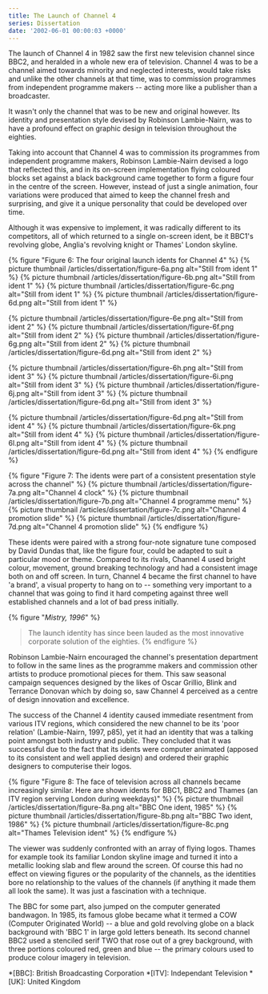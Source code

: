 ```yaml
---
title: The Launch of Channel 4
series: Dissertation
date: '2002-06-01 00:00:03 +0000'
---
```

The launch of Channel 4 in 1982 saw the first new television channel since BBC2, and heralded in a whole new era of television. Channel 4 was to be a channel aimed towards minority and neglected interests, would take risks and unlike the other channels at that time, was to commission programmes from independent programme makers -- acting more like a publisher than a broadcaster.

It wasn't only the channel that was to be new and original however. Its identity and presentation style devised by Robinson Lambie-Nairn, was to have a profound effect on graphic design in television throughout the eighties.

Taking into account that Channel 4 was to commission its programmes from independent programme makers, Robinson Lambie-Nairn devised a logo that reflected this, and in its on-screen implementation flying coloured blocks set against a black background came together to form a figure four in the centre of the screen. However, instead of just a single animation, four variations were produced that aimed to keep the channel fresh and surprising, and give it a unique personality that could be developed over time.

Although it was expensive to implement, it was radically different to its competitors, all of which returned to a single on-screen ident, be it BBC1's revolving globe, Anglia's revolving knight or Thames' London skyline.

{% figure "Figure 6: The four original launch idents for Channel 4" %}
{% picture thumbnail /articles/dissertation/figure-6a.png alt="Still from ident 1" %}
{% picture thumbnail /articles/dissertation/figure-6b.png alt="Still from ident 1" %}
{% picture thumbnail /articles/dissertation/figure-6c.png alt="Still from ident 1" %}
{% picture thumbnail /articles/dissertation/figure-6d.png alt="Still from ident 1" %}

{% picture thumbnail /articles/dissertation/figure-6e.png alt="Still from ident 2" %}
{% picture thumbnail /articles/dissertation/figure-6f.png alt="Still from ident 2" %}
{% picture thumbnail /articles/dissertation/figure-6g.png alt="Still from ident 2" %}
{% picture thumbnail /articles/dissertation/figure-6d.png alt="Still from ident 2" %}

{% picture thumbnail /articles/dissertation/figure-6h.png alt="Still from ident 3" %}
{% picture thumbnail /articles/dissertation/figure-6i.png alt="Still from ident 3" %}
{% picture thumbnail /articles/dissertation/figure-6j.png alt="Still from ident 3" %}
{% picture thumbnail /articles/dissertation/figure-6d.png alt="Still from ident 3" %}

{% picture thumbnail /articles/dissertation/figure-6d.png alt="Still from ident 4" %}
{% picture thumbnail /articles/dissertation/figure-6k.png alt="Still from ident 4" %}
{% picture thumbnail /articles/dissertation/figure-6l.png alt="Still from ident 4" %}
{% picture thumbnail /articles/dissertation/figure-6d.png alt="Still from ident 4" %}
{% endfigure %}

{% figure "Figure 7: The idents were part of a consistent presentation style across the channel" %}
{% picture thumbnail /articles/dissertation/figure-7a.png alt="Channel 4 clock" %}
{% picture thumbnail /articles/dissertation/figure-7b.png alt="Channel 4 programme menu" %}
{% picture thumbnail /articles/dissertation/figure-7c.png alt="Channel 4 promotion slide" %}
{% picture thumbnail /articles/dissertation/figure-7d.png alt="Channel 4 promotion slide" %}
{% endfigure %}

These idents were paired with a strong four-note signature tune composed by David Dundas that, like the figure four, could be adapted to suit a particular mood or theme. Compared to its rivals, Channel 4 used bright colour, movement, ground breaking technology and had a consistent image both on and off screen. In turn, Channel 4 became the first channel to have 'a brand', a visual property to hang on to -- something very important to a channel that was going to find it hard competing against three well established channels and a lot of bad press initially.

{% figure "<cite>Mistry, 1996</cite>" %}
> The launch identity has since been lauded as the most innovative corporate solution of the eighties.
{% endfigure %}

Robinson Lambie-Nairn encouraged the channel's presentation department to follow in the same lines as the programme makers and commission other artists to produce promotional pieces for them. This saw seasonal campaign sequences designed by the likes of Oscar Grillio, Blink and Terrance Donovan which by doing so, saw Channel 4 perceived as a centre of design innovation and excellence.

The success of the Channel 4 identity caused immediate resentment from various ITV regions, which considered the new channel to be its 'poor relation' (Lambie-Nairn, 1997, p85), yet it had an identity that was a talking point amongst both industry and public. They concluded that it was successful due to the fact that its idents were computer animated (apposed to its consistent and well applied design) and ordered their graphic designers to computerise their logos.

{% figure "Figure 8: The face of television across all channels became increasingly similar. Here are shown idents for BBC1, BBC2 and Thames (an ITV region serving London during weekdays)" %}
{% picture thumbnail /articles/dissertation/figure-8a.png alt="BBC One ident, 1985" %}
{% picture thumbnail /articles/dissertation/figure-8b.png alt="BBC Two ident, 1986" %}
{% picture thumbnail /articles/dissertation/figure-8c.png alt="Thames Television ident" %}
{% endfigure %}

The viewer was suddenly confronted with an array of flying logos. Thames for example took its familiar London skyline image and turned it into a metallic looking slab and flew around the screen. Of course this had no effect on viewing figures or the popularity of the channels, as the identities bore no relationship to the values of the channels (if anything it made them all look the same). It was just a fascination with a technique.

The BBC for some part, also jumped on the computer generated bandwagon. In 1985, its famous globe became what it termed a COW (Computer Originated World) -- a blue and gold revolving globe on a black background with 'BBC 1' in large gold letters beneath. Its second channel BBC2 used a stenciled serif TWO that rose out of a grey background, with three portions coloured red, green and blue -- the primary colours used to produce colour imagery in television.

*[BBC]: British Broadcasting Corporation
*[ITV]: Independant Television
*[UK]: United Kingdom
